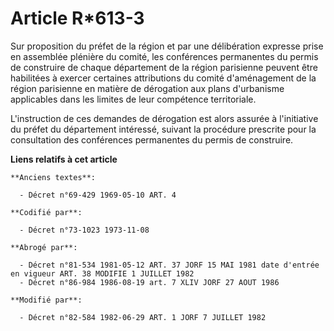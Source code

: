 # Article R*613-3

Sur proposition du préfet de la région et par une délibération expresse prise en assemblée plénière du comité, les
conférences permanentes du permis de construire de chaque département de la région parisienne peuvent être habilitées à
exercer certaines attributions du comité d'aménagement de la région parisienne en matière de dérogation aux plans d'urbanisme
applicables dans les limites de leur compétence territoriale.

L'instruction de ces demandes de dérogation est alors assurée à l'initiative du préfet du département intéressé, suivant la
procédure prescrite pour la consultation des conférences permanentes du permis de construire.

**Liens relatifs à cet article**

	**Anciens textes**:

	  - Décret n°69-429 1969-05-10 ART. 4

	**Codifié par**:

	  - Décret n°73-1023 1973-11-08

	**Abrogé par**:

	  - Décret n°81-534 1981-05-12 ART. 37 JORF 15 MAI 1981 date d'entrée en vigueur ART. 38 MODIFIE 1 JUILLET 1982
	  - Décret n°86-984 1986-08-19 art. 7 XLIV JORF 27 AOUT 1986

	**Modifié par**:

	  - Décret n°82-584 1982-06-29 ART. 1 JORF 7 JUILLET 1982
